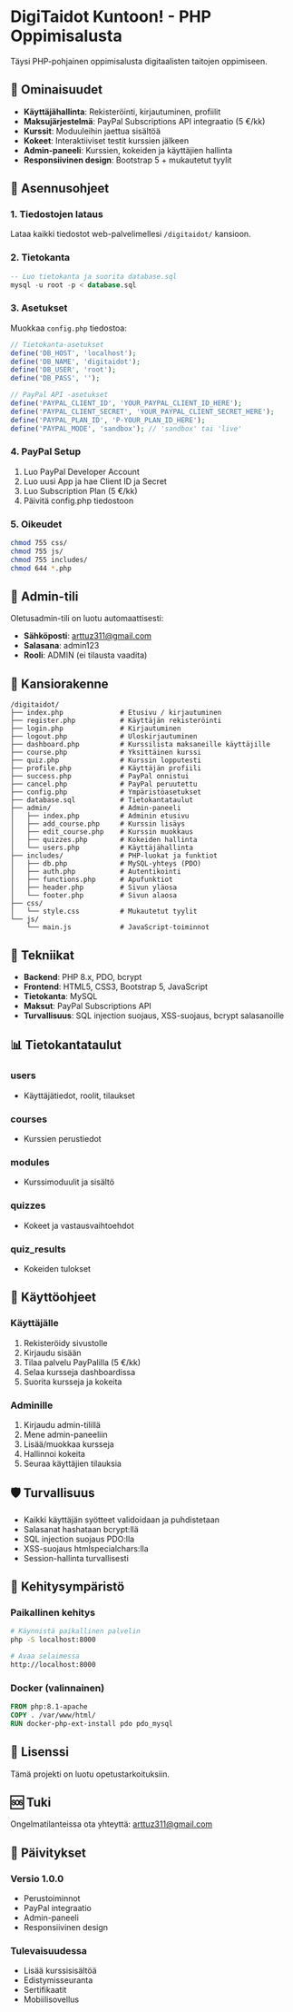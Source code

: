 # DigiTaidot Kuntoon! - PHP Oppimisalusta

Täysi PHP-pohjainen oppimisalusta digitaalisten taitojen oppimiseen.

## 🎯 Ominaisuudet

- **Käyttäjähallinta**: Rekisteröinti, kirjautuminen, profiilit
- **Maksujärjestelmä**: PayPal Subscriptions API integraatio (5 €/kk)
- **Kurssit**: Moduuleihin jaettua sisältöä
- **Kokeet**: Interaktiiviset testit kurssien jälkeen
- **Admin-paneeli**: Kurssien, kokeiden ja käyttäjien hallinta
- **Responsiivinen design**: Bootstrap 5 + mukautetut tyylit

## 🚀 Asennusohjeet

### 1. Tiedostojen lataus
Lataa kaikki tiedostot web-palvelimellesi `/digitaidot/` kansioon.

### 2. Tietokanta
```sql
-- Luo tietokanta ja suorita database.sql
mysql -u root -p < database.sql
```

### 3. Asetukset
Muokkaa `config.php` tiedostoa:
```php
// Tietokanta-asetukset
define('DB_HOST', 'localhost');
define('DB_NAME', 'digitaidot');
define('DB_USER', 'root');
define('DB_PASS', '');

// PayPal API -asetukset
define('PAYPAL_CLIENT_ID', 'YOUR_PAYPAL_CLIENT_ID_HERE');
define('PAYPAL_CLIENT_SECRET', 'YOUR_PAYPAL_CLIENT_SECRET_HERE');
define('PAYPAL_PLAN_ID', 'P-YOUR_PLAN_ID_HERE');
define('PAYPAL_MODE', 'sandbox'); // 'sandbox' tai 'live'
```

### 4. PayPal Setup
1. Luo PayPal Developer Account
2. Luo uusi App ja hae Client ID ja Secret
3. Luo Subscription Plan (5 €/kk)
4. Päivitä config.php tiedostoon

### 5. Oikeudet
```bash
chmod 755 css/
chmod 755 js/
chmod 755 includes/
chmod 644 *.php
```

## 🔐 Admin-tili

Oletusadmin-tili on luotu automaattisesti:
- **Sähköposti**: arttuz311@gmail.com
- **Salasana**: admin123
- **Rooli**: ADMIN (ei tilausta vaadita)

## 📁 Kansiorakenne

```
/digitaidot/
├── index.php              # Etusivu / kirjautuminen
├── register.php           # Käyttäjän rekisteröinti
├── login.php              # Kirjautuminen
├── logout.php             # Uloskirjautuminen
├── dashboard.php          # Kurssilista maksaneille käyttäjille
├── course.php             # Yksittäinen kurssi
├── quiz.php               # Kurssin lopputesti
├── profile.php            # Käyttäjän profiili
├── success.php            # PayPal onnistui
├── cancel.php             # PayPal peruutettu
├── config.php             # Ympäristöasetukset
├── database.sql           # Tietokantataulut
├── admin/                 # Admin-paneeli
│   ├── index.php          # Adminin etusivu
│   ├── add_course.php     # Kurssin lisäys
│   ├── edit_course.php    # Kurssin muokkaus
│   ├── quizzes.php        # Kokeiden hallinta
│   └── users.php          # Käyttäjähallinta
├── includes/              # PHP-luokat ja funktiot
│   ├── db.php             # MySQL-yhteys (PDO)
│   ├── auth.php           # Autentikointi
│   ├── functions.php      # Apufunktiot
│   ├── header.php         # Sivun yläosa
│   └── footer.php         # Sivun alaosa
├── css/
│   └── style.css          # Mukautetut tyylit
└── js/
    └── main.js            # JavaScript-toiminnot
```

## 🎨 Tekniikat

- **Backend**: PHP 8.x, PDO, bcrypt
- **Frontend**: HTML5, CSS3, Bootstrap 5, JavaScript
- **Tietokanta**: MySQL
- **Maksut**: PayPal Subscriptions API
- **Turvallisuus**: SQL injection suojaus, XSS-suojaus, bcrypt salasanoille

## 📊 Tietokantataulut

### users
- Käyttäjätiedot, roolit, tilaukset

### courses  
- Kurssien perustiedot

### modules
- Kurssimoduulit ja sisältö

### quizzes
- Kokeet ja vastausvaihtoehdot

### quiz_results
- Kokeiden tulokset

## 🔧 Käyttöohjeet

### Käyttäjälle
1. Rekisteröidy sivustolle
2. Kirjaudu sisään
3. Tilaa palvelu PayPalilla (5 €/kk)
4. Selaa kursseja dashboardissa
5. Suorita kursseja ja kokeita

### Adminille
1. Kirjaudu admin-tilillä
2. Mene admin-paneeliin
3. Lisää/muokkaa kursseja
4. Hallinnoi kokeita
5. Seuraa käyttäjien tilauksia

## 🛡️ Turvallisuus

- Kaikki käyttäjän syötteet validoidaan ja puhdistetaan
- Salasanat hashataan bcrypt:llä
- SQL injection suojaus PDO:lla
- XSS-suojaus htmlspecialchars:lla
- Session-hallinta turvallisesti

## 🚀 Kehitysympäristö

### Paikallinen kehitys
```bash
# Käynnistä paikallinen palvelin
php -S localhost:8000

# Avaa selaimessa
http://localhost:8000
```

### Docker (valinnainen)
```dockerfile
FROM php:8.1-apache
COPY . /var/www/html/
RUN docker-php-ext-install pdo pdo_mysql
```

## 📝 Lisenssi

Tämä projekti on luotu opetustarkoituksiin.

## 🆘 Tuki

Ongelmatilanteissa ota yhteyttä: arttuz311@gmail.com

## 🔄 Päivitykset

### Versio 1.0.0
- Perustoiminnot
- PayPal integraatio
- Admin-paneeli
- Responsiivinen design

### Tulevaisuudessa
- Lisää kurssisisältöä
- Edistymisseuranta
- Sertifikaatit
- Mobiilisovellus
